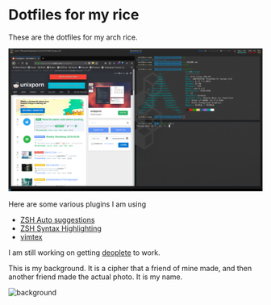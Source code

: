 # Dotfiles for my rice

These are the dotfiles for my arch rice. 

![Screenshot](screenshot.png)

Here are some various plugins I am using

- [ZSH Auto suggestions](https://github.com/zsh-users/zsh-autosuggestions)
- [ZSH Syntax Highlighting](https://github.com/zsh-users/zsh-syntax-highlighting)
- [vimtex](https://github.com/lervag/vimtex)

I am still working on getting [deoplete](https://github.com/Shougo/deoplete.nvim) to work. 

This is my background. It is a cipher that a friend of mine made, and then another friend made the actual photo. It is my name. 

![background](background.png)
